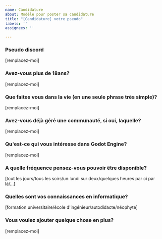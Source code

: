 ```yaml
---
name: Candidature
about: Modèle pour poster sa candidature
title: "[Candidature] votre pseudo"
labels: ''
assignees: ''

---
```


### Pseudo discord
[remplacez-moi]

### Avez-vous plus de 18ans?
[remplacez-moi]

### Que faites vous dans la vie (en une seule phrase très simple)?
[remplacez-moi]

### Avez-vous déjà géré une communauté, si oui, laquelle?
[remplacez-moi]

### Qu'est-ce qui vous intéresse dans Godot Engine?
[remplacez-moi]

### A quelle fréquence pensez-vous pouvoir être disponible?
[tout les jours/tous les soirs/un lundi sur deux/quelques heures par ci par là/...]

### Quelles sont vos connaissances en informatique?
[formation universitaire/école d'ingénieur/autodidacte/néophyte]

### Vous voulez ajouter quelque chose en plus?
[remplacez-moi]
